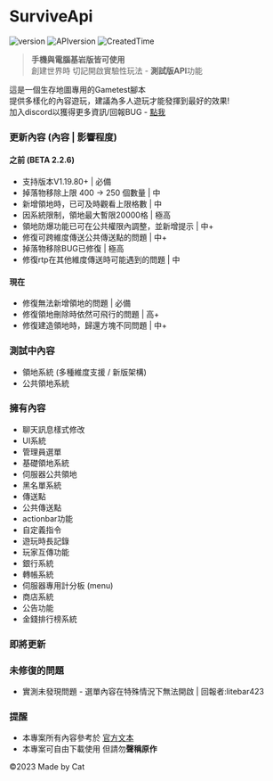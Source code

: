 # SurviveApi
![version](https://img.shields.io/badge/Version-BETA--2.2.61-blue)
![APIversion](https://img.shields.io/badge/API--Supported--Version-Bedrock--1.19.80+-brightgreen)
![CreatedTime](https://img.shields.io/badge/Created--Time-2023--2%2F25-orange)

> **手機與電腦基岩版皆可使用**\
> 創建世界時 切記開啟實驗性玩法 - **測試版API**功能

這是一個生存地圖專用的Gametest腳本\
提供多樣化的內容遊玩，建議為多人遊玩才能發揮到最好的效果!\
加入discord以獲得更多資訊/回報BUG - [點我](https://discord.gg/cyx5GCgu2B)

### 更新內容 (內容 | 影響程度)
#### 之前 (BETA 2.2.6)
- 支持版本V1.19.80+ | 必備
- 掉落物移除上限 400 -> 250 個數量 | 中
- 新增領地時，已可及時觀看上限格數 | 中
- 因系統限制，領地最大暫限20000格 | 極高
- 領地防爆功能已可在公共權限內調整，並新增提示 | 中+
- 修復可跨維度傳送公共傳送點的問題 | 中+
- 掉落物移除BUG已修復 | 極高
- 修復rtp在其他維度傳送時可能遇到的問題 | 中

#### 現在
- 修復無法新增領地的問題 | 必備
- 修復領地刪除時依然可飛行的問題 | 高+
- 修復建造領地時，歸還方塊不同問題 | 中+

### 測試中內容
- 領地系統 (多種維度支援 / 新版架構)
- 公共領地系統

### 擁有內容
- 聊天訊息樣式修改
- UI系統
- 管理員選單
- 基礎領地系統
- 伺服器公共領地
- 黑名單系統
- 傳送點
- 公共傳送點
- actionbar功能
- 自定義指令
- 遊玩時長記錄
- 玩家互傳功能
- 銀行系統
- 轉帳系統
- 伺服器專用計分板 (menu)
- 商店系統
- 公告功能
- 金錢排行榜系統
### 即將更新
### 未修復的問題
- 實測未發現問題 - 選單內容在特殊情況下無法開啟 | 回報者:litebar423
### 提醒
- 本專案所有內容參考於 [官方文本](https://learn.microsoft.com/en-us/minecraft/creator/scriptapi/)
- 本專案可自由下載使用 但請勿**聲稱原作**

©2023 Made by Cat